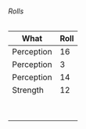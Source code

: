 
###### Rolls
| What       | Roll |
| ---------- | ---- |
| Perception | 16   |
| Perception | 3    |
| Perception | 14   |
| Strength   | 12   |
|            |      |
|            |      |
|            |      |
|            |      |
|            |      |
|            |      |
|            |      |
|            |      |